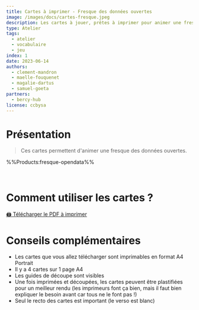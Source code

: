 ```yaml
---
title: Cartes à imprimer - Fresque des données ouvertes
image: /images/docs/cartes-fresque.jpeg
description: Les cartes à jouer, prêtes à imprimer pour animer une fresque des données ouvertes.
type: Atelier
tags:
  - atelier
  - vocabulaire
  - jeu
index: 1
date: 2023-06-14
authors:
  - clement-mandron
  - maelle-fouquenet
  - magalie-dartus
  - samuel-goeta
partners:
  - bercy-hub
license: ccbysa
--- 
```


# Présentation

> Ces cartes permettent d'animer une fresque des données ouvertes.

%%Products:fresque-opendata%%

</br>

# Comment utiliser les cartes ?

<a href="https://github.com/datactivist/nextjs-doc/blob/main/public/files/cartes-fresque-opendata.pdf" class="customButton">🖨️ Télécharger le PDF à imprimer</a>


# Conseils complémentaires

- Les cartes que vous allez télécharger sont imprimables en format A4 Portrait
- Il y a 4 cartes sur 1 page A4 
- Les guides de découpe sont visibles
- Une fois imprimées et découpées, les cartes peuvent être plastifiées pour un meilleur rendu (les imprimeurs font ça bien, mais il faut bien expliquer le besoin avant car tous ne le font pas !)
- Seul le recto des cartes est important (le verso est blanc)

